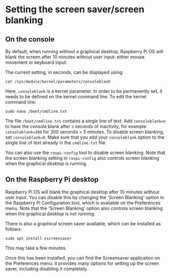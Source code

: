 # Setting the screen saver/screen blanking

## On the console

By default, when running without a graphical desktop, Raspberry Pi OS will blank the screen after 10 minutes without user input: either mouse movement or keyboard input.

The current setting, in seconds, can be displayed using:
```
cat /sys/module/kernel/parameters/consoleblank
```

Here, `consoleblank` is a kernel parameter. In order to be permanently set, it needs to be defined on the kernel command line. To edit the kernel command line:

```
sudo nano /boot/cmdline.txt
```

The file `/boot/cmdline.txt` contains a single line of text. Add `consoleblank=n` to have the console blank after `n` seconds of inactivity, for example `consoleblank=300` for 300 seconds = 5 minutes. To disable screen blanking, set `consoleblank=0`. Make sure that you add your `consoleblank` option to the single line of text already in the `cmdline.txt` file.

You can also use the `raspi-config` tool to disable screen blanking. Note that the screen blanking setting in `raspi-config` also controls screen blanking when the graphical desktop is running.

## On the Raspberry Pi desktop

Raspberry Pi OS will blank the graphical desktop after 10 minutes without user input. You can disable this by changing the 'Screen Blanking' option in the Raspberry Pi Configuration tool, which is available on the Preferences menu. Note that the 'Screen Blanking' option also controls screen blanking when the graphical desktop is not running.

There is also a graphical screen saver available, which can be installed as follows:

```
sudo apt install xscreensaver
```

This may take a few minutes.

Once this has been installed, you can find the Screensaver application on the Preferences menu: it provides many options for setting up the screen saver, including disabling it completely.
